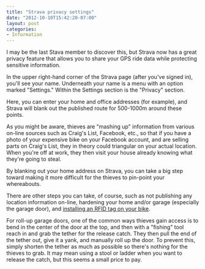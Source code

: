 ```yaml
---
title: "Strava privacy settings"
date: "2012-10-10T15:42:20-07:00"
layout: post
categories:
- Information
---
```


I may be the last Stava member to discover this, but Strava now has a great privacy feature that allows you to share your GPS ride data while protecting sensitive information.

In the upper right-hand corner of the Strava page (after you've signed in), you'll see your name. Underneath your name is a menu with an option marked "Settings." Within the Settings section is the "Privacy" section.

Here, you can enter your home and office addresses (for example), and Strava will blank out the published route for 500-1000m around these points.

As you might be aware, thieves are "mashing up" information from various on-line sources such as Craig's List, Facebook, etc., so that if you have a photo of your expensive bike on your Facebook account, and are selling parts on Craig's List, they in theory could triangular on your actual location. When you're off at work, they then visit your house already knowing what they're going to steal.

By blanking out your home address on Strava, you can take a big step toward making it more difficult for the thieves to pin-point your whereabouts.

There are other steps you can take, of course, such as not publishing any location information on-line, hardening your home and/or garage (especially the garage door), and [installing an RFID tag on your bike](https://www.carvinguitars.com/products/SNG1 "RFID tags").

For roll-up garage doors, one of the common ways thieves gain access is to bend in the center of the door at the top, and then with a "fishing" tool reach in and grab the tether for the release catch. They then pull the end of the tether out, give it a yank, and manually roll up the door. To prevent this, simply shorten the tether as much as possible so there's nothing for the thieves to grab. It may mean using a stool or ladder when you want to release the catch, but this seems a small price to pay.
